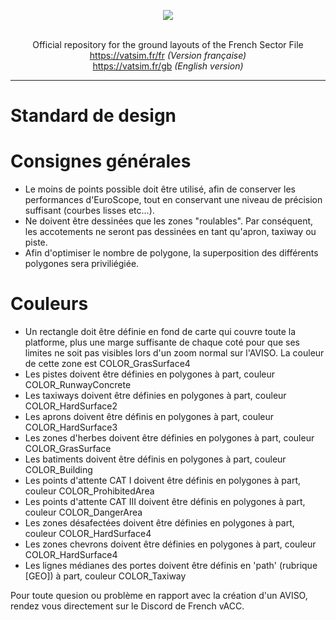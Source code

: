 <p align="center"><img src="https://i.imgur.com/n17WHdO.png" width="auto"></p>

<p align="center"><br>Official repository for the ground layouts of the French Sector File<br>
<a href="https://www.vatsim.fr/fr" target="_blank">https://vatsim.fr/fr</a> <i>(Version française)</i><br>
<a href="https://www.vatsim.fr/gb" target="_blank">https://vatsim.fr/gb</a> <i>(English version)</i>
</p>

---



# Standard de design

# Consignes générales


- Le moins de points possible doit être utilisé, afin de conserver les performances d'EuroScope, tout en conservant une niveau de précision suffisant (courbes lisses etc...).
- Ne doivent être dessinées que les zones "roulables". Par conséquent, les accotements ne seront pas dessinées en tant qu'apron, taxiway ou piste.
- Afin d'optimiser le nombre de polygone, la superposition des différents polygones sera priviliégiée.

# Couleurs

- Un rectangle doit être définie en fond de carte qui couvre toute la platforme, plus une marge suffisante de chaque coté pour que ses limites ne soit pas visibles lors d'un zoom normal sur l'AVISO. La couleur de cette zone est COLOR_GrasSurface4
- Les pistes doivent être définies en polygones à part, couleur COLOR_RunwayConcrete
- Les taxiways doivent être définies en polygones à part, couleur COLOR_HardSurface2
- Les aprons doivent être définis en polygones à part, couleur COLOR_HardSurface3
- Les zones d'herbes doivent être définies en polygones à part, couleur COLOR_GrasSurface
- Les batiments doivent être définis en polygones à part, couleur COLOR_Building
- Les points d'attente CAT I doivent être définis en polygones à part, couleur COLOR_ProhibitedArea
- Les points d'attente CAT III doivent être définis en polygones à part, couleur COLOR_DangerArea
- Les zones désafectées doivent être définies en polygones à part, couleur COLOR_HardSurface4
- Les zones chevrons doivent être définies en polygones à part, couleur COLOR_HardSurface4
- Les lignes médianes des portes doivent être définis en 'path' (rubrique [GEO]) à part, couleur COLOR_Taxiway

Pour toute quesion ou problème en rapport avec la création d'un AVISO, rendez vous directement sur le Discord de French vACC.
